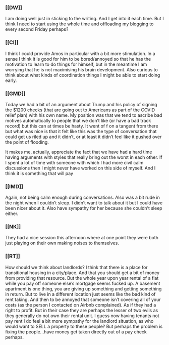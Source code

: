 ### [[DW]]
I am doing well just in sticking to the writing. And I get into it each time. But I think I need to start using the whole time and offloading my blogging to every second Friday perhaps?

### [[CI]]
I think I could provide Amos in particular with a bit more stimulation. In a sense I think it is good for him to be bored/annoyed so that he has the motivation to learn to do things for himself, but in the meantime I am worrying that he is not maximising his brain development. Also curious to think about what kinds of coordination things I might be able to start doing early.

### [[GMD]]
Today we had a bit of an argument about Trump and his policy of signing the $1200 checks (that are going out to Americans as part of the COVID relief plan) with his own name. My position was that we tend to ascribe bad motives automatically to people that we don’t like (or have a bad track record) but this can at times be hasty. It went of f on a tangent from there but what was nice is that it felt like this was the type of conversation that could get us riled up and it didn’t, or at least it didn’t feel like it pushed over the point of flooding. 

It makes me, actually, appreciate the fact that we have had a hard time having arguments with styles that really bring out the worst in each other. If I spent a lot of time with someone with which I had more civil calm discussions then I might never have worked on this side of myself. And I think it is something that will pay 

### [[IMD]]
Again, not being calm enough during conversations. Also was a bit rude in the night when I couldn’t sleep. I didn’t want to talk about it but I could have been nicer about it. Also have sympathy for her because she couldn’t sleep either.

### [[NK]]
They had a nice session this afternoon where at one point they were both just playing on their own making noises to themselves.

### [[RT]]
How should we think about landlords? I think that there is a place for transitional housing in a city/place. And that you should get a bit of money from providing that resource. But the whole year upon year rental of a flat while you pay off someone else’s mortgage seems fucked up. A basement apartment is one thing, you are giving up something and getting something in return. But to live in a different location just seems like the bad kind of rent taking. And then to be annoyed that someone isn’t covering all of your costs (as the person I contacted on Airbnb complained). As if they had a right to profit. But in their case they are perhaps the lesser of two evils as they generally do not own their rental unit. I guess now having tenants not pay rent I do feel a bit more sympathy for the landlord situation, as who would want to SELL a property to these people? But perhaps the problem is fixing the people...have money get taken directly out of a pay check perhaps.
